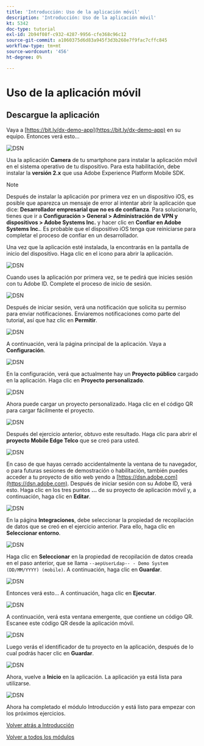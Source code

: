 ```yaml
---
title: 'Introducción: Uso de la aplicación móvil'
description: 'Introducción: Uso de la aplicación móvil'
kt: 5342
doc-type: tutorial
exl-id: 2b94f08f-c932-4287-9956-cfe368c96c12
source-git-commit: a1060375d6d83a945f3d3b268e7f9fac7cffc845
workflow-type: tm+mt
source-wordcount: '456'
ht-degree: 0%

---
```


# Uso de la aplicación móvil

## Descargue la aplicación

Vaya a [https://bit.ly/dx-demo-app](https://bit.ly/dx-demo-app) en su equipo. Entonces verá esto...

![DSN](./images/mobileapp.png)

Usa la aplicación **Camera** de tu smartphone para instalar la aplicación móvil en el sistema operativo de tu dispositivo. Para esta habilitación, debe instalar la **versión 2.x** que usa Adobe Experience Platform Mobile SDK.

>[!NOTE]
>
>Después de instalar la aplicación por primera vez en un dispositivo iOS, es posible que aparezca un mensaje de error al intentar abrir la aplicación que dice: **Desarrollador empresarial que no es de confianza**. Para solucionarlo, tienes que ir a **Configuración > General > Administración de VPN y dispositivos > Adobe Systems Inc.** y hacer clic en **Confiar en Adobe Systems Inc.**.
>Es probable que el dispositivo iOS tenga que reiniciarse para completar el proceso de confiar en un desarrollador.

Una vez que la aplicación esté instalada, la encontrarás en la pantalla de inicio del dispositivo. Haga clic en el icono para abrir la aplicación.

![DSN](./images/mobileappn1.png)

Cuando uses la aplicación por primera vez, se te pedirá que inicies sesión con tu Adobe ID. Complete el proceso de inicio de sesión.

![DSN](./images/mobileappn2.png)

Después de iniciar sesión, verá una notificación que solicita su permiso para enviar notificaciones. Enviaremos notificaciones como parte del tutorial, así que haz clic en **Permitir**.

![DSN](./images/mobileappn3.png)

A continuación, verá la página principal de la aplicación. Vaya a **Configuración**.

![DSN](./images/mobileappn4.png)

En la configuración, verá que actualmente hay un **Proyecto público** cargado en la aplicación. Haga clic en **Proyecto personalizado**.

![DSN](./images/mobileappn5.png)

Ahora puede cargar un proyecto personalizado. Haga clic en el código QR para cargar fácilmente el proyecto.

![DSN](./images/mobileappn6.png)

Después del ejercicio anterior, obtuvo este resultado. Haga clic para abrir el **proyecto Mobile Edge Telco** que se creó para usted.

![DSN](./images/dsn5b.png)

En caso de que hayas cerrado accidentalmente la ventana de tu navegador, o para futuras sesiones de demostración o habilitación, también puedes acceder a tu proyecto de sitio web yendo a [https://dsn.adobe.com](https://dsn.adobe.com). Después de iniciar sesión con su Adobe ID, verá esto. Haga clic en los tres puntos **...** de su proyecto de aplicación móvil y, a continuación, haga clic en **Editar**.

![DSN](./images/web8a.png)

En la página **Integraciones**, debe seleccionar la propiedad de recopilación de datos que se creó en el ejercicio anterior. Para ello, haga clic en **Seleccionar entorno**.

![DSN](./images/web8aa.png)

Haga clic en **Seleccionar** en la propiedad de recopilación de datos creada en el paso anterior, que se llama `--aepUserLdap-- - Demo System (DD/MM/YYYY) (mobile)`. A continuación, haga clic en **Guardar**.

![DSN](./images/web8b.png)

Entonces verá esto... A continuación, haga clic en **Ejecutar**.

![DSN](./images/web8bb.png)

A continuación, verá esta ventana emergente, que contiene un código QR. Escanee este código QR desde la aplicación móvil.

![DSN](./images/web8c.png)

Luego verás el identificador de tu proyecto en la aplicación, después de lo cual podrás hacer clic en **Guardar**.

![DSN](./images/mobileappn7.png)

Ahora, vuelve a **Inicio** en la aplicación. La aplicación ya está lista para utilizarse.

![DSN](./images/mobileappn8.png)

Ahora ha completado el módulo Introducción y está listo para empezar con los próximos ejercicios.

[Volver atrás a Introducción](./getting-started.md)

[Volver a todos los módulos](./../../../overview.md)
